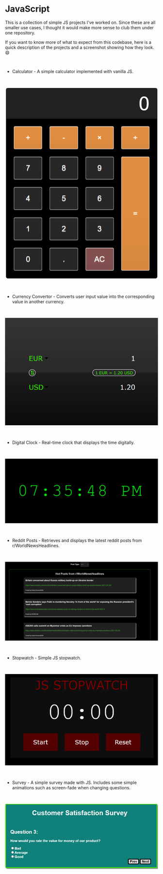 # JavaScript
This is a collection of simple JS projects I've worked on. Since these are all smaller use cases, I thought it would make more sense to club them under one repository. 

If you want to know more of what to expect from this codebase, here is a quick description of the projects and a screenshot showing how they look. 😄

<br />

+ Calculator - A simple calculator implemented with vanilla JS.

<br />

![ScreenShot](img/calculator.PNG)

<br />

+ Currency Convertor - Converts user input value into the corresponding value in another currency.

<br />

![ScreenShot](img/currency-convertor.PNG)

<br />

+ Digital Clock - Real-time clock that displays the time digitally.

<br />

![ScreenShot](img/digital-clock.PNG)

<br />

+ Reddit Posts - Retrieves and displays the latest reddit posts from r/WorldNewsHeadlines.

<br />

![ScreenShot](img/reddit-posts.PNG)

<br />

+ Stopwatch - Simple JS stopwatch.

<br />

![ScreenShot](img/stopwatch.PNG)

<br />

+ Survey - A simple survey made with JS. Includes some simple animations such as screen-fade when changing questions.

<br />

![ScreenShot](img/survey.PNG)
